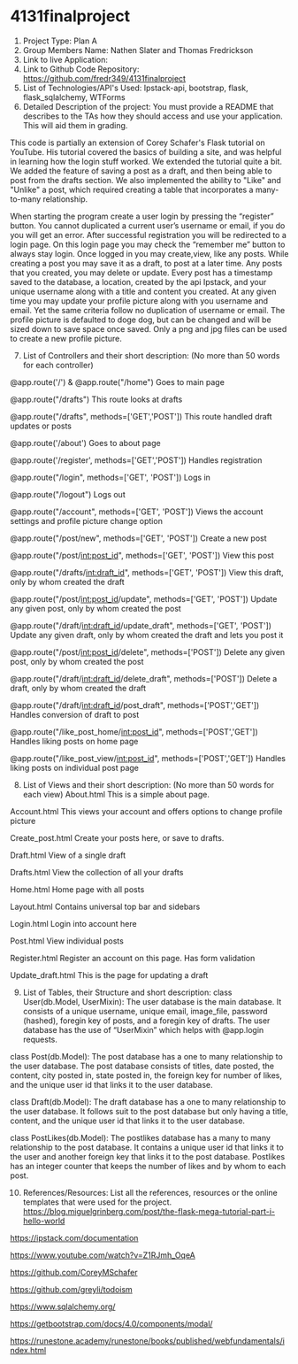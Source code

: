 # 4131finalproject
1. Project Type: Plan A
2. Group Members Name: Nathen Slater and Thomas Fredrickson
3. Link to live Application:
4. Link to Github Code Repository: https://github.com/fredr349/4131finalproject
5. List of Technologies/API's Used: Ipstack-api, bootstrap, flask, flask_sqlalchemy, WTForms
6. Detailed Description of the project:
You must provide a README that describes to the TAs how they should access and use your application.  This will aid them in grading.

This code is partially an extension of Corey Schafer's Flask tutorial on YouTube. His tutorial covered the basics of building a site, and was helpful in learning how the login stuff worked. We extended the tutorial quite a bit. We added the feature of saving a post as a draft, and then being able to post from the drafts section. We also implemented the ability to "Like" and "Unlike" a post, which required creating a table that incorporates a many-to-many relationship.

When starting the program create a user login by pressing the “register” button. You cannot duplicated a current user’s username or email, if you do you will get an error.  After successful registration you will be redirected to a login page.  On this login page you may check the “remember me” button to always stay login. Once logged in you may create,view, like any posts. While creating a post you may save it as a draft, to post at a later time. Any posts that you created, you may delete or update.  Every post has a timestamp saved to the database, a location, created by the api Ipstack, and your unique username along with a title and content you created. At any given time you may update your profile picture along with you username and email.  Yet the same criteria follow no duplication of username or email. The profile picture is defaulted to doge dog, but can be changed and will be sized down to save space once saved. Only a png and jpg files can be used to create a new profile picture.  



7. List of Controllers and their short description: (No more than 50 words for each controller)

@app.route('/') & @app.route("/home")
Goes to main page

@app.route("/drafts")
This route looks at drafts

@app.route("/drafts", methods=['GET','POST'])
This route handled draft updates or posts

@app.route('/about')
Goes to about page

@app.route('/register', methods=['GET','POST'])
Handles registration

@app.route("/login", methods=['GET', 'POST'])
Logs in

@app.route("/logout")
Logs out

@app.route("/account",  methods=['GET', 'POST'])
Views the account settings and profile picture change option

@app.route("/post/new", methods=['GET', 'POST'])
Create a new post

@app.route("/post/<int:post_id>", methods=['GET', 'POST'])
View this post

@app.route("/drafts/<int:draft_id>", methods=['GET', 'POST'])
View this draft, only by whom created the draft

@app.route("/post/<int:post_id>/update", methods=['GET', 'POST'])
Update any given post, only by whom created the post

@app.route("/draft/<int:draft_id>/update_draft", methods=['GET', 'POST'])
Update any given draft, only by whom created the draft and lets you post it

@app.route("/post/<int:post_id>/delete", methods=['POST'])
Delete any given post, only by whom created the post

@app.route("/draft/<int:draft_id>/delete_draft", methods=['POST'])
Delete a draft, only by whom created the draft

@app.route("/draft/<int:draft_id>/post_draft", methods=['POST','GET'])
Handles conversion of draft to post

@app.route("/like_post_home/<int:post_id>", methods=['POST','GET'])
Handles liking posts on home page

@app.route("/like_post_view/<int:post_id>", methods=['POST','GET'])
Handles liking posts on individual post page



8. List of Views and their short description: (No more than 50 words for each view)
About.html
This is a simple about page.

Account.html
This views your account and offers options to change profile picture

Create_post.html
Create your posts here, or save to drafts.

Draft.html
View of a single draft

Drafts.html
View the collection of all your drafts

Home.html
Home page with all posts

Layout.html
Contains universal top bar and sidebars

Login.html
Login into account here

Post.html
View individual posts

Register.html
Register an account on this page. Has form validation

Update_draft.html
This is the page for updating a draft


9. List of Tables, their Structure and short description:
class User(db.Model, UserMixin):
The user database is the main database. It consists of a unique username, unique email, image_file, password (hashed),  foregin key of posts, and a foregin key of drafts. The user database has the use of “UserMixin” which helps with @app.login requests.

class Post(db.Model):
The post database has a one to many relationship to the user database.  The post database consists of titles, date posted, the content, city posted in, state posted in, the foreign key for number of likes, and the unique user id that links it to the user database.

class Draft(db.Model):
The draft database has a one to many relationship to the user database. It follows suit to the post database but only having a title, content, and the unique user id that links it to the user database.

class PostLikes(db.Model):
The postlikes database has a many to many relationship to the post database. It contains a unique user id that links it to the user and another foreign key that links it to the post database.  Postlikes has an integer counter that keeps the number of likes and by whom to each post.


10. References/Resources: List all the references, resources or the online templates that were used for the project.
https://blog.miguelgrinberg.com/post/the-flask-mega-tutorial-part-i-hello-world

https://ipstack.com/documentation

https://www.youtube.com/watch?v=Z1RJmh_OqeA

https://github.com/CoreyMSchafer

https://github.com/greyli/todoism

https://www.sqlalchemy.org/

https://getbootstrap.com/docs/4.0/components/modal/

https://runestone.academy/runestone/books/published/webfundamentals/index.html
